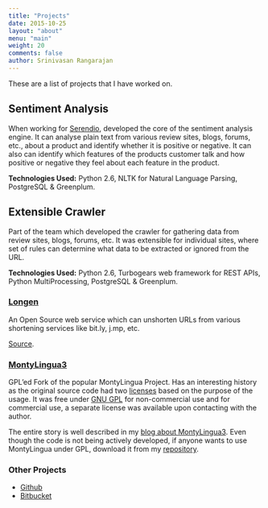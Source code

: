 ```yaml
---
title: "Projects"
date: 2015-10-25
layout: "about"
menu: "main"
weight: 20
comments: false
author: Srinivasan Rangarajan
---
```


These are a list of projects that I have worked on.

## **Sentiment Analysis**

When working for [Serendio][1], developed the core of the sentiment analysis engine. It can analyse plain text from various review sites, blogs, forums, etc., about a product and identify whether it is positive or negative. It can also can identify which features of the products customer talk and how positive or negative they feel about each feature in the product.

**Technologies Used:** Python 2.6, NLTK for Natural Language Parsing, PostgreSQL & Greenplum.

## **Extensible Crawler**

Part of the team which developed the crawler for gathering data from review sites, blogs, forums, etc. It was extensible for individual sites, where set of rules can determine what data to be extracted or ignored from the URL.

**Technologies Used:** Python 2.6, Turbogears web framework for REST APIs, Python MultiProcessing, PostgreSQL & Greenplum.

### [Longen][2]

An Open Source web service which can unshorten URLs from various shortening services like bit.ly, j.mp, etc.
  
[Source][3].

### [MontyLingua3][4]

GPL&#8217;ed Fork of the popular MontyLingua Project. Has an interesting history as the original source code had two [licenses][5] based on the purpose of the usage. It was free under [GNU GPL][6] for non-commercial use and for commercial use, a separate license was available upon contacting with the author.

The entire story is well described in my [blog about MontyLingua3][7]. Even though the code is not being actively developed, if anyone wants to use MontyLingua under GPL, download it from my [repository][8].

### Other Projects

  * [Github][9]
  * [Bitbucket][10]

 [1]: http://www.serendio.com
 [2]: http://longen.herokuapp.com/
 [3]: https://github.com/cnu/longen/
 [4]: https://bitbucket.org/cnu/montylingua3/
 [5]: http://web.media.mit.edu/~hugo/montylingua/doc/License.txt
 [6]: http://www.gnu.org/licenses/gpl.txt
 [7]: http://www.fslog.com/2008/09/20/montylingua3-gpled-fork-of-montylingua/
 [8]: http://www.bitbucket.org/cnu/montylingua3/
 [9]: https://github.com/cnu
 [10]: https://bitbucket.org/cnu